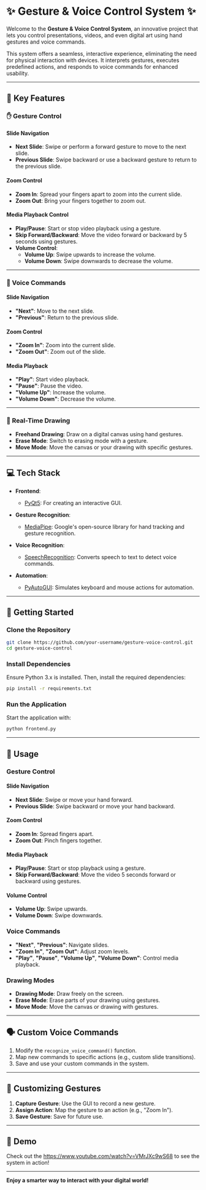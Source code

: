 
# ✨ Gesture & Voice Control System ✨  

Welcome to the **Gesture & Voice Control System**, an innovative project that lets you control presentations, videos, and even digital art using hand gestures and voice commands.  

This system offers a seamless, interactive experience, eliminating the need for physical interaction with devices. It interprets gestures, executes predefined actions, and responds to voice commands for enhanced usability.  

---

## 🌟 Key Features  

### ✋ Gesture Control  

#### Slide Navigation  
- **Next Slide**: Swipe or perform a forward gesture to move to the next slide.  
- **Previous Slide**: Swipe backward or use a backward gesture to return to the previous slide.  

#### Zoom Control  
- **Zoom In**: Spread your fingers apart to zoom into the current slide.  
- **Zoom Out**: Bring your fingers together to zoom out.  

#### Media Playback Control  
- **Play/Pause**: Start or stop video playback using a gesture.  
- **Skip Forward/Backward**: Move the video forward or backward by 5 seconds using gestures.  
- **Volume Control**:  
  - **Volume Up**: Swipe upwards to increase the volume.  
  - **Volume Down**: Swipe downwards to decrease the volume.  

---

### 🎤 Voice Commands  

#### Slide Navigation  
- **"Next"**: Move to the next slide.  
- **"Previous"**: Return to the previous slide.  

#### Zoom Control  
- **"Zoom In"**: Zoom into the current slide.  
- **"Zoom Out"**: Zoom out of the slide.  

#### Media Playback  
- **"Play"**: Start video playback.  
- **"Pause"**: Pause the video.  
- **"Volume Up"**: Increase the volume.  
- **"Volume Down"**: Decrease the volume.  

---

### 🎨 Real-Time Drawing  

- **Freehand Drawing**: Draw on a digital canvas using hand gestures.  
- **Erase Mode**: Switch to erasing mode with a gesture.  
- **Move Mode**: Move the canvas or your drawing with specific gestures.  

---

## 💻 Tech Stack  

- **Frontend**:  
  - [PyQt5](https://riverbankcomputing.com/software/pyqt/intro): For creating an interactive GUI.  

- **Gesture Recognition**:  
  - [MediaPipe](https://mediapipe.dev/): Google's open-source library for hand tracking and gesture recognition.  

- **Voice Recognition**:  
  - [SpeechRecognition](https://pypi.org/project/SpeechRecognition/): Converts speech to text to detect voice commands.  

- **Automation**:  
  - [PyAutoGUI](https://pyautogui.readthedocs.io/en/latest/): Simulates keyboard and mouse actions for automation.  

---

## 🚀 Getting Started  

### Clone the Repository  
```bash  
git clone https://github.com/your-username/gesture-voice-control.git  
cd gesture-voice-control  
```  

### Install Dependencies  
Ensure Python 3.x is installed. Then, install the required dependencies:  
```bash  
pip install -r requirements.txt  
```  

### Run the Application  
Start the application with:  
```bash  
python frontend.py  
```  

---

## 🔧 Usage  

### Gesture Control  

#### Slide Navigation  
- **Next Slide**: Swipe or move your hand forward.  
- **Previous Slide**: Swipe backward or move your hand backward.  

#### Zoom Control  
- **Zoom In**: Spread fingers apart.  
- **Zoom Out**: Pinch fingers together.  

#### Media Playback  
- **Play/Pause**: Start or stop playback using a gesture.  
- **Skip Forward/Backward**: Move the video 5 seconds forward or backward using gestures.  

#### Volume Control  
- **Volume Up**: Swipe upwards.  
- **Volume Down**: Swipe downwards.  

### Voice Commands  

- **"Next"**, **"Previous"**: Navigate slides.  
- **"Zoom In"**, **"Zoom Out"**: Adjust zoom levels.  
- **"Play"**, **"Pause"**, **"Volume Up"**, **"Volume Down"**: Control media playback.  

### Drawing Modes  

- **Drawing Mode**: Draw freely on the screen.  
- **Erase Mode**: Erase parts of your drawing using gestures.  
- **Move Mode**: Move the canvas or drawing with gestures.  

---

## 🗣️ Custom Voice Commands  

1. Modify the `recognize_voice_command()` function.  
2. Map new commands to specific actions (e.g., custom slide transitions).  
3. Save and use your custom commands in the system.  

---

## 🎨 Customizing Gestures  

1. **Capture Gesture**: Use the GUI to record a new gesture.  
2. **Assign Action**: Map the gesture to an action (e.g., "Zoom In").  
3. **Save Gesture**: Save for future use.  

---

## 🎥 Demo  

Check out the https://www.youtube.com/watch?v=VMrJXc9wS68 to see the system in action!  

---

**Enjoy a smarter way to interact with your digital world!**  

